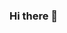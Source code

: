 ### Hi there 👋

<!--
**alander1234/alander1234** is a ✨ _special_ ✨ repository because its `README.md` (this file) appears on your GitHub profile.

Here are some ideas to get you started:

- 🔭 I’m currently working on CIS-18A
- 🌱 I’m currently learning ...Java
- 👯 I’m looking to collaborate on ...
- 🤔 I’m looking for help with ...Java
- 💬 Ask me about ...anything
- 📫 How to reach me: ...alanhsu104@gmail.com
- 😄 Pronouns: ...He/Him  
- ⚡ Fun fact: ... I like to play video games.
-->
